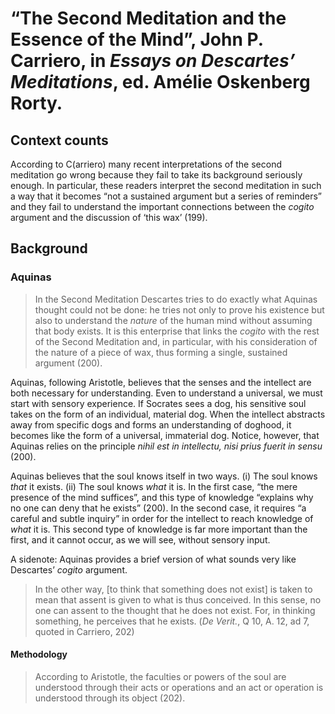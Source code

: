 # “The Second Meditation and the Essence of the Mind”, John P. Carriero, in *Essays on Descartes’ Meditations*, ed. Amélie Oskenberg Rorty.

## Context counts

According to C(arriero) many recent interpretations of the second meditation go wrong because they fail to take its background seriously enough. In particular, these readers interpret the second meditation in such a way that it becomes “not a sustained argument but a series of reminders” and they fail to understand the important connections between the *cogito* argument and the discussion of ‘this wax’ (199).

## Background

### Aquinas

> In the Second Meditation Descartes tries to do exactly what Aquinas thought could not be done: he tries not only to prove his existence but also to understand the *nature* of the human mind without assuming that body exists. It is this enterprise that links the *cogito* with the rest of the Second Meditation and, in particular, with his consideration of the nature of a piece of wax, thus forming a single, sustained argument (200).

Aquinas, following Aristotle, believes that the senses and the intellect are both necessary for understanding. Even to understand a universal, we must start with sensory experience. If Socrates sees a dog, his sensitive soul takes on the form of an individual, material dog. When the intellect abstracts away from specific dogs and forms an understanding of doghood, it becomes like the form of a universal, immaterial dog. Notice, however, that Aquinas relies on the principle *nihil est in intellectu, nisi prius fuerit in sensu* (200).

Aquinas believes that the soul knows itself in two ways. (i) The soul knows *that* it exists. (ii) The soul knows *what* it is. In the first case, “the mere presence of the mind suffices”, and this type of knowledge “explains why no one can deny that he exists” (200). In the second case, it requires “a careful and subtle inquiry” in order for the intellect to reach knowledge of *what* it is. This second type of knowledge is far more important than the first, and it cannot occur, as we will see, without sensory input.

A sidenote: Aquinas provides a brief version of what sounds very like Descartes’ *cogito* argument.

> In the other way, [to think that something does not exist] is taken to mean that assent is given to what is thus conceived. In this sense, no one can assent to the thought that he does not exist. For, in thinking something, he perceives that he exists. (*De Verit.*, Q 10, A. 12, ad 7, quoted in Carriero, 202)

#### Methodology

> According to Aristotle, the faculties or powers of the soul are understood through their acts or operations and an act or operation is understood through its object (202).


